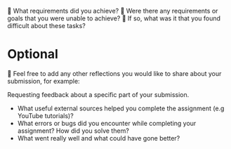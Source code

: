 🎯 What requirements did you achieve?
🎯 Were there any requirements or goals that you were unable to achieve?
🎯 If so, what was it that you found difficult about these tasks?

# Optional

🏹 Feel free to add any other reflections you would like to share about your submission, for example:

Requesting feedback about a specific part of your submission.

- What useful external sources helped you complete the assignment (e.g YouTube tutorials)?
- What errors or bugs did you encounter while completing your assignment? How did you solve them?
- What went really well and what could have gone better?
